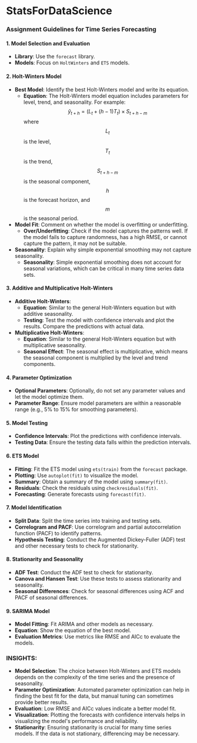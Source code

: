 # StatsForDataScience

### Assignment Guidelines for Time Series Forecasting

#### 1. **Model Selection and Evaluation**
   - **Library**: Use the `forecast` library.
   - **Models**: Focus on `HoltWinters` and `ETS` models.

#### 2. **Holt-Winters Model**
   - **Best Model**: Identify the best Holt-Winters model and write its equation.
     - **Equation**: The Holt-Winters model equation includes parameters for level, trend, and seasonality. For example:
       $$
       \hat{y}_{t+h} = (L_t + (h-1)T_t) \times S_{t+h-m}
       $$
       where $$L_t$$ is the level, $$T_t$$ is the trend, $$S_{t+h-m}$$ is the seasonal component, $$h$$ is the forecast horizon, and $$m$$ is the seasonal period.
   - **Model Fit**: Comment on whether the model is overfitting or underfitting.
     - **Over/Underfitting**: Check if the model captures the patterns well. If the model fails to capture randomness, has a high RMSE, or cannot capture the pattern, it may not be suitable.
   - **Seasonality**: Explain why simple exponential smoothing may not capture seasonality.
     - **Seasonality**: Simple exponential smoothing does not account for seasonal variations, which can be critical in many time series data sets.

#### 3. **Additive and Multiplicative Holt-Winters**
   - **Additive Holt-Winters**:
     - **Equation**: Similar to the general Holt-Winters equation but with additive seasonality.
     - **Testing**: Test the model with confidence intervals and plot the results. Compare the predictions with actual data.
   - **Multiplicative Holt-Winters**:
     - **Equation**: Similar to the general Holt-Winters equation but with multiplicative seasonality.
     - **Seasonal Effect**: The seasonal effect is multiplicative, which means the seasonal component is multiplied by the level and trend components.

#### 4. **Parameter Optimization**
   - **Optional Parameters**: Optionally, do not set any parameter values and let the model optimize them.
   - **Parameter Range**: Ensure model parameters are within a reasonable range (e.g., 5% to 15% for smoothing parameters).

#### 5. **Model Testing**
   - **Confidence Intervals**: Plot the predictions with confidence intervals.
   - **Testing Data**: Ensure the testing data falls within the prediction intervals.

#### 6. **ETS Model**
   - **Fitting**: Fit the ETS model using `ets(train)` from the `forecast` package.
   - **Plotting**: Use `autoplot(fit)` to visualize the model.
   - **Summary**: Obtain a summary of the model using `summary(fit)`.
   - **Residuals**: Check the residuals using `checkresiduals(fit)`.
   - **Forecasting**: Generate forecasts using `forecast(fit)`.

#### 7. **Model Identification**
   - **Split Data**: Split the time series into training and testing sets.
   - **Correlogram and PACF**: Use correlogram and partial autocorrelation function (PACF) to identify patterns.
   - **Hypothesis Testing**: Conduct the Augmented Dickey-Fuller (ADF) test and other necessary tests to check for stationarity.

#### 8. **Stationarity and Seasonality**
   - **ADF Test**: Conduct the ADF test to check for stationarity.
   - **Canova and Hansen Test**: Use these tests to assess stationarity and seasonality.
   - **Seasonal Differences**: Check for seasonal differences using ACF and PACF of seasonal differences.

#### 9. **SARIMA Model**
   - **Model Fitting**: Fit ARIMA and other models as necessary.
   - **Equation**: Show the equation of the best model.
   - **Evaluation Metrics**: Use metrics like RMSE and AICc to evaluate the models.

### INSIGHTS:
- **Model Selection**: The choice between Holt-Winters and ETS models depends on the complexity of the time series and the presence of seasonality.
- **Parameter Optimization**: Automated parameter optimization can help in finding the best fit for the data, but manual tuning can sometimes provide better results.
- **Evaluation**: Low RMSE and AICc values indicate a better model fit.
- **Visualization**: Plotting the forecasts with confidence intervals helps in visualizing the model's performance and reliability.
- **Stationarity**: Ensuring stationarity is crucial for many time series models. If the data is not stationary, differencing may be necessary.
